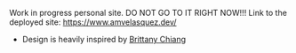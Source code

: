 Work in progress personal site. DO NOT GO TO IT RIGHT NOW!!!
Link to the deployed site: https://www.amvelasquez.dev/

- Design is heavily inspired by [Brittany Chiang](https://brittanychiang.com/)
